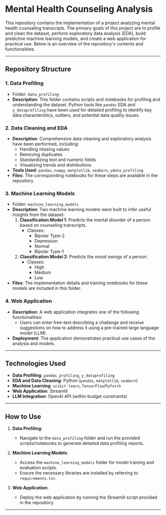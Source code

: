 # Mental Health Counseling Analysis

This repository contains the implementation of a project analyzing mental health counseling transcripts. The primary goals of this project are to profile and clean the dataset, perform exploratory data analysis (EDA), build predictive machine learning models, and create a web application for practical use. Below is an overview of the repository's contents and functionalities.

---

## Repository Structure

### 1. **Data Profiling**
- Folder: `data_profiling`
- **Description**: This folder contains scripts and notebooks for profiling and understanding the dataset. Python tools like `pandas` EDA and `y_dataprofiling` have been used for detailed profiling to identify key data characteristics, outliers, and potential data quality issues.

### 2. **Data Cleaning and EDA**
- **Description**: Comprehensive data cleaning and exploratory analysis have been performed, including:
  - Handling missing values
  - Removing duplicates
  - Standardizing text and numeric fields
  - Visualizing trends and distributions
- **Tools Used**: `pandas`, `numpy`, `matplotlib`, `seaborn`, `ydata_profiling`
- **Files**: The corresponding notebooks for these steps are available in the repository.

### 3. **Machine Learning Models**
- Folder: `machine_learning_models`
- **Description**: Two machine learning models were built to infer useful insights from the dataset:
  1. **Classification Model 1**: Predicts the mental disorder of a person based on counseling transcripts.
     - Classes:
       - Bipolar Type-2
       - Depression
       - Normal
       - Bipolar Type-1
  2. **Classification Model 2**: Predicts the mood swings of a person.
     - Classes:
       - High
       - Medium
       - Low
- **Files**: The implementation details and training notebooks for these models are included in this folder.

### 4. **Web Application**
- **Description**: A web application integrates one of the following functionalities:
  - Users can enter free-text describing a challenge and receive suggestions on how to address it using a pre-trained large language model (LLM).
- **Deployment**: The application demonstrates practical use cases of the analysis and models.

---

## Technologies Used
- **Data Profiling**: `pandas_profiling`, `y_dataprofiling`
- **EDA and Data Cleaning**: Python (`pandas`, `matplotlib`, `seaborn`)
- **Machine Learning**: `scikit-learn`, `TensorFlow`/`PyTorch`
- **Web Application**: Streamlit
- **LLM Integration**: OpenAI API (within budget constraints)

---

## How to Use
1. **Data Profiling**:
   - Navigate to the `data_profiling` folder and run the provided scripts/notebooks to generate detailed data profiling reports.

2. **Machine Learning Models**:
   - Access the `machine_learning_models` folder for model training and evaluation scripts.
   - Ensure the necessary libraries are installed by referring to `requirements.txt`.

3. **Web Application**:
   - Deploy the web application by running the Streamlit script provided in the repository.

---

